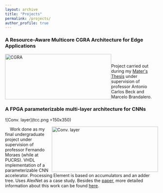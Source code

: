 ```yaml
---
layout: archive
title: "Projects"
permalink: /projects/
author_profile: true
---
```


### A Resource-Aware Multicore CGRA Architecture for Edge Applications

<img src=https://gkorol.github.io/images/mestrado.png alt="CGRA" style="float: left; height: 150px; width:350px;"/> &nbsp;&nbsp;&nbsp;

Project carried out during my [Mater's Thesis](https://www.lume.ufrgs.br/handle/10183/213181) under supervision of professor Antonio Carlos Beck and Marcelo Brandalero. 


### A FPGA parameterizable multi-layer architecture for CNNs

![Conv. layer](tcc.png =150x350)

<img src=https://gkorol.github.io/images/tcc.png alt="Conv. layer" style="float: right; height: 150px; width:350px;"/> &nbsp;&nbsp;&nbsp; Work done as my final undergraduate project under supervision of professor Fernando Moraes (while at PUCRS). VHDL implementation of a parameterizable CNN accelerator. Processing Element is based on accumulators and an adder tree. Uses AlexNet as a case study. Besides the [paper](https://ieeexplore.ieee.org/abstract/document/8862024), more detailed information about this work can be found [here](https://www.inf.pucrs.br/moraes/docs/tcc/tcc_korol.pdf).



